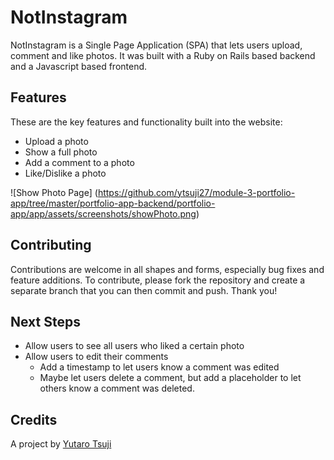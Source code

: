 # NotInstagram

NotInstagram is a Single Page Application (SPA) that lets users upload, comment and like photos. It was built with a Ruby on Rails based backend and a Javascript based frontend.

## Features
These are the key features and functionality built into the website:
* Upload a photo
* Show a full photo
* Add a comment to a photo
* Like/Dislike a photo

![Show Photo Page] (https://github.com/ytsuji27/module-3-portfolio-app/tree/master/portfolio-app-backend/portfolio-app/app/assets/screenshots/showPhoto.png)

## Contributing
Contributions are welcome in all shapes and forms, especially bug fixes and feature additions.
To contribute, please fork the repository and create a separate branch that you can then commit and push.
Thank you!

## Next Steps
* Allow users to see all users who liked a certain photo
* Allow users to edit their comments
  * Add a timestamp to let users know a comment was edited
  * Maybe let users delete a comment, but add a placeholder to let others know a comment was deleted.

## Credits
A project by [Yutaro Tsuji](https://github.com/ytsuji27)

